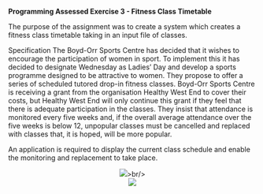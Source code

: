 **Programming Assessed Exercise 3 - Fitness Class Timetable**

The purpose of the assignment was to create a system which creates a fitness class timetable taking in an input file of classes.

Specification
The Boyd-Orr Sports Centre has decided that it wishes to encourage the participation of women in sport.  To implement this it has decided to designate Wednesday as Ladies’ Day and develop a sports programme designed to be attractive to women.  They propose to offer a series of scheduled tutored drop-in fitness classes.  Boyd-Orr Sports Centre is receiving a grant from the organisation Healthy West End to cover their costs, but Healthy West End will only continue this grant if they feel that there is adequate participation in the classes.  They insist that attendance is monitored every five weeks and, if the overall average attendance over the five weeks is below 12, unpopular classes must be cancelled and replaced with classes that, it is hoped, will be more popular.

An application is required to display the current class schedule and enable the monitoring and replacement to take place.

<p align="center">
<img src="https://user-images.githubusercontent.com/31744964/51500031-77aaf980-1dc4-11e9-8bce-babd67fd3bc7.JPG">>br/><br/>

<img src="https://user-images.githubusercontent.com/31744964/51500033-78dc2680-1dc4-11e9-86b0-c18ced224567.JPG">


</p>
